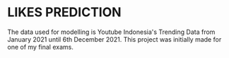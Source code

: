 # LIKES PREDICTION

The data used for modelling is Youtube Indonesia's Trending Data from January 2021 until 6th December 2021. This project was initially made for one of my final exams.
